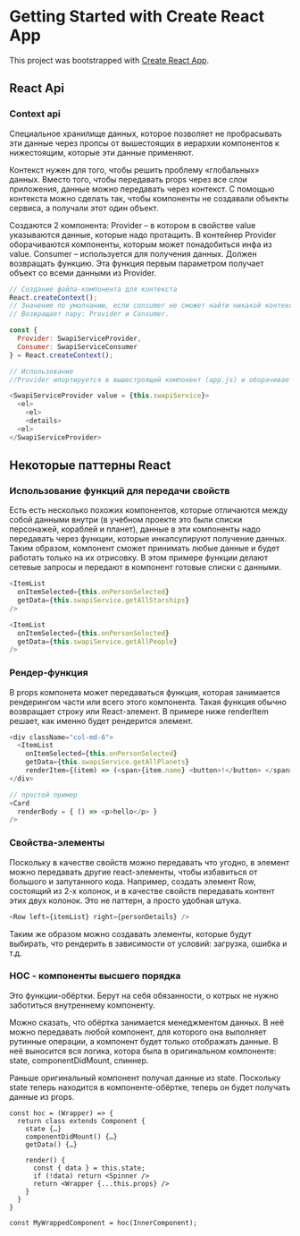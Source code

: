 # Getting Started with Create React App

This project was bootstrapped with [Create React App](https://github.com/facebook/create-react-app).


## React Api
### Context api
Специальное хранилище данных, которое позволяет не пробрасывать эти данные через пропсы от вышестоящих в иерархии компонентов к нижестоящим, которые эти данные применяют.

Контекст нужен для того, чтобы решить проблему «глобальных» данных.
Вместо того, чтобы передавать props через все слои приложения, данные можно передавать через контекст.
С помощью контекста можно сделать так, чтобы компоненты не создавали объекты сервиса, а получали этот один объект.

Создаются 2 компонента:
Provider – в котором в свойстве value указываются данные, которые надо протащить. В контейнер Provider оборачиваются компоненты, которым может понадобиться инфа из value. 
Consumer – используется для получения данных. Должен возвращать функцию. Эта функция первым параметром получает объект со всеми данными из Provider.

```js
// Создание файла-компонента для контекста
React.createContext();
// Значение по умолчанию, если consumer не сможет найти никакой контекст.
// Возвращает пару: Provider и Consumer.

const {
  Provider: SwapiServiceProvider, 
  Consumer: SwapiServiceConsumer 
} = React.createContext();

// Использование
//Provider ипортируется в вышестроящий компонент (app.js) и оборачивает нижестоящие компоненты, получает value={}, который надо в них протащить.

<SwapiServiceProvider value = {this.swapiService}>
  <el>
    <el>
    <details>
  <el>
</SwapiServiceProvider>
```


## Некоторые паттерны React

### Использование функций для передачи свойств
Есть есть несколько похожих компонентов, которые отличаются между собой данными внутри (в учебном проекте это были списки персонажей, кораблей и планет), данные в эти компоненты надо передавать через функции, которые инкапсулируют получение данных.
Таким образом, компонент сможет принимать любые данные и будет работать только на их отрисовку.
В этом примере функции делают сетевые запросы и передают в компонент готовые списки с данными.

```js
<ItemList 
  onItemSelected={this.onPersonSelected} 
  getData={this.swapiService.getAllStarships}
/>

<ItemList 
  onItemSelected={this.onPersonSelected} 
  getData={this.swapiService.getAllPeople}
/>
```

### Рендер-функция
В props компонета может передаваться функция, которая занимается рендерингом части или всего этого компонента. Такая функция обычно возвращает строку или React-элемент.
В примере ниже renderItem решает, как именно будет рендерится элемент.

```js
<div className="col-md-6">
  <ItemList 
    onItemSelected={this.onPersonSelected} 
    getData={this.swapiService.getAllPlanets}
    renderItem={(item) => (<span>{item.name} <button>!</button> </span>)} />
</div>

// простой пример
<Card
  renderBody = { () => <p>hello</p> }
/>
```


### Свойства-элементы
Поскольку в качестве свойств можно передавать что угодно, в элемент можно передавать другие react-элементы, чтобы избавиться от большого и запутанного кода. 
Например, создать элемент Row, состоящий из 2-х колонок, и в качестве свойств передавать контент этих двух колонок. 
Это не паттерн, а просто удобная штука. 

```js
<Row left={itemList} right={personDetails} />
```

Таким же образом можно создавать элементы, которые будут выбирать, что рендерить в зависимости от условий: загрузка, ошибка и т.д.



### HOC - компоненты высшего порядка
Это функции-обёртки. Берут на себя обязанности, о котрых не нужно заботиться внутреннему компоненту. 

Можно сказать, что обёртка занимается менеджментом данных. В неё можно передавать любой компонент, для которого она выполняет рутинные операции, а компонент будет только отображать данные. В неё выносится вся логика, котора была в оригинальном компоненте: state, componentDidMount, спиннер.

Раньше оригинальный компонент получал данные из state. Поскольку state теперь находится в компоненте-обёртке, теперь он будет получать данные из props.

```JS 
const hoc = (Wrapper) => {
  return class extends Component {
    state {…}
    componentDidMount() {…}
    getData() {…}

    render() {
      const { data } = this.state;
      if (!data) return <Spinner />
      return <Wrapper {...this.props} />
    }
  }
}

const MyWrappedComponent = hoc(InnerComponent);
```
